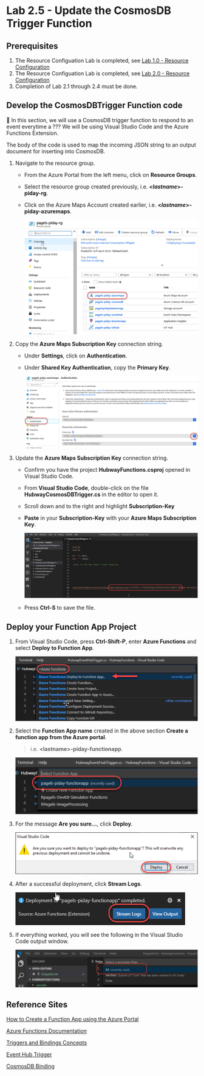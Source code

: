 # Lab 2.5 - Update the CosmosDB Trigger Function

## Prerequisites
1. The Resource Configuation Lab is completed, see [Lab 1.0 - Resource Configuration](https://github.com/Azure/IoT-Pi-Day/tree/master/Lab%201%20-%20Getting%20started%20with%20the%20Sense%20HAT/Lab%201.0%20-%20Resource%20Configuration)
2. The Resource Configuation Lab is completed, see [Lab 2.0 - Resource Configuration](https://github.com/Azure/IoT-Pi-Day/tree/master/Lab%202%20-%20Working%20with%20Hubway%20Data/Lab%202.0%20-%20Resource%20Configuration)
3. Completion of Lab 2.1 through 2.4 must be done.

## Develop the CosmosDBTrigger Function code

🚨 In this section, we will use a CosmosDB trigger function to respond to an event everytime a ??? We will be using Visual Studio Code and the Azure Functions Extension.

<!--
1. From **Visual Studio Code**, press **Ctrl-Shift-P**.
2. Enter **Azure Functions** and select **Create Function** from the list.

    ![Image](/images/lab-2.5-image1.png) 

3. Select the folder containting your function app, **HubwayFunctions**.

    ![Image](/images/lab-2.5-image2.png) 

4. Select a function Template and select **All**.

    ![Image](/images/lab-2.5-image3.png) 
    ![Image](/images/lab-2.5-image4.png) 

5. Select **CosmosDBTrigger**

    ![Image](/images/lab-2.5-image5.png) 

6. Change the name from CosmosDBTriggerCSharp to **HubwayCosmosDBTrigger**.

    ![Image](/images/lab-2.5-image6.png) 

7. Select the default namespace **Company.Function**.

    ![Image](/images/lab-2.5-image7.png)

8.  Select an App Setting for your Event Hub:
    - Select **+ New App Setting**.
    - Enter the key **Hubway_COSMOSDB** for your Event Hub key and press **Enter**
    
    ![Image](/images/lab-2.5-image8.png)

9.  Enter the name of the **CosmosDB Account** you created in **Lab 2.4**.
    > i.e. **<**LastName**>-pi-day-functionapp**.

    ![Image](/images/lab-2.5-image9.png)

11. Enter the **database name** you created in **Lab 2.4**.
    > i.e. **Hubway**.

    ![Image](/images/lab-2.5-image10.png)

10. Enter the **collection name** you created in **Lab 2.4**.
    > i.e. **Tripdata**.

    ![Image](/images/lab-2.5-image11.png)

-->

The body of the code is used to map the incoming JSON string to an output document for inserting into CosmosDB.

1. Navigate to the resource group.

    - From the Azure Portal from the left menu, click on **Resource Groups**.
    - Select the resource group created previously, i.e. **<*lastname*>-piday-rg**.
    - Click on the Azure Maps Account created earlier, i.e. **<*lastname*>-piday-azuremaps**.

        ![Image](/images/lab-2.5-image1.png) 

2. Copy the **Azure Maps Subscription Key** connection string.

    - Under **Settings**, click on **Authentication**.
    - Under **Shared Key Authentication**, copy the **Primary Key**.

        ![Image](/images/lab-2.5-image2.png)

3. Update the **Azure Maps Subscription Key** connection string.

    - Confirm you have the project **HubwayFunctions.csproj** opened in Visual Studio Code.

    - From **Visual Studio Code**, double-click on the file **HubwayCosmosDBTrigger.cs** in the editor to open it.

    - Scroll down and to the right and highlight **Subscription-Key**

    - **Paste** in your **Subscription-Key** with your **Azure Maps Subscription Key**.

        ![Image](/images/lab-2.5-image3.png) 

    - Press **Ctrl-S** to save the file.

## Deploy your Function App Project

1. From Visual Studio Code, press **Ctrl-Shift-P**, enter **Azure Functions** and select **Deploy to Function App**.

    ![Image](/images/lab-2.4-image13.png) 

2. Select the **Function App name** created in the above section **Create a function app from the Azure portal**.
    > i.e. **<**lastname**>-piday-functionapp**.

    ![Image](/images/lab-2.4-image14.png) 

3. For the message **Are you sure...**, click **Deploy**.

    ![Image](/images/lab-2.4-image15.png)

4. After a successful deployment, click **Stream Logs**.

    ![Image](/images/lab-2.4-image16.png) 

5. If everything worked, you will see the following in the Visual Studio Code output window.

    ![Image](/images/lab-2.5-image4.png)

## Reference Sites

[How to Create a Function App using the Azure Portal][Create-FunctionApp]

[Azure Functions Documentation][Functions-Documentation]

[Triggers and Bindings Concepts][Triggers-Bindings]

[Event Hub Trigger][EventHubTrigger]

[CosmosDB Binding][CosmosDB-Binding]

[Azure-Portal]: https://portal.azure.com/ 

[Create-FunctionApp]: https://docs.microsoft.com/en-us/azure/azure-functions/functions-create-function-app-portal

[Functions-Documentation]: https://docs.microsoft.com/en-us/azure/azure-functions/

[Triggers-Bindings]: 
https://docs.microsoft.com/en-us/azure/azure-functions/functions-triggers-bindings

[EventHubTrigger]: 
https://docs.microsoft.com/en-us/azure/azure-functions/functions-bindings-event-hubs

[CosmosDB-Binding]: 
https://docs.microsoft.com/en-us/azure/azure-functions/functions-bindings-cosmosdb-v2
